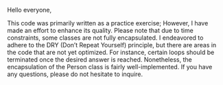 Hello everyone,

This code was primarily written as a practice exercise;
However, I have made an effort to enhance its quality. 
Please note that due to time constraints, some classes are not fully encapsulated. 
I endeavored to adhere to the DRY (Don’t Repeat Yourself) principle, but there are areas in the code that are not yet optimized. 
For instance, certain loops should be terminated once the desired answer is reached. Nonetheless, the encapsulation of the Person class is fairly well-implemented. 
If you have any questions, please do not hesitate to inquire.
